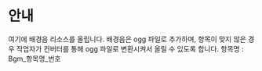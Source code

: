 # 안내
여기에 배경음 리소스를 올립니다.
배경음은 ogg 파일로 추가하며, 항목이 맞지 않은 경우 
작업자가 컨버터를 통해 ogg 파일로 변환시켜서 올릴 수 있도록 합니다.
항목명 : Bgm_항목명_번호
